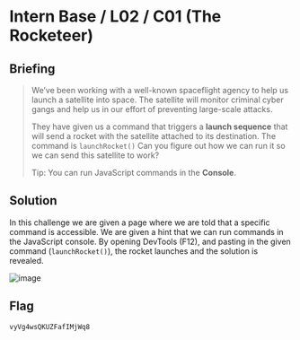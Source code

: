 # Intern Base / L02 / C01 (The Rocketeer)

## Briefing

> We’ve been working with a well-known spaceflight agency to help us launch a satellite into space. The satellite will monitor criminal cyber gangs and help us in our effort of preventing large-scale attacks.
> 
> They have given us a command that triggers a **launch sequence** that will send a rocket with the satellite attached to its destination. The command is `launchRocket()` Can you figure out how we can run it so we can send this satellite to work?
> 
> Tip: You can run JavaScript commands in the **Console**.


## Solution

In this challenge we are given a page where we are told that a specific command is accessible. We are given a hint that we can run commands in the JavaScript console. By opening DevTools (F12), and pasting in the given command (`launchRocket()`), the rocket launches and the solution is revealed.

![image](https://user-images.githubusercontent.com/49880655/196186545-e8548d72-a2b2-4d79-a8a1-acdcf08074be.png)

## Flag

```
vyVg4wsQKUZFafIMjWq8
```
